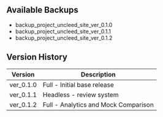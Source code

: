 ## Available Backups

- backup_project_uncleed_site_ver_0.1.0
- backup_project_uncleed_site_ver_0.1.1
- backup_project_uncleed_site_ver_0.1.2

## Version History

| Version   | Description                          |
|-----------|--------------------------------------|
| ver_0.1.0 | Full - Initial base release          |
| ver_0.1.1 | Headless - review system             |
| ver_0.1.2 | Full - Analytics and Mock Comparison |
